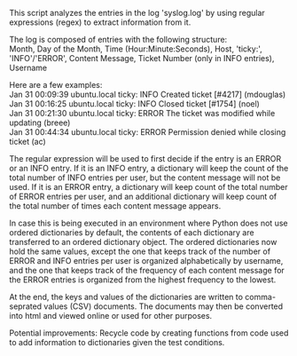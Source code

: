 This script analyzes the entries in the log 'syslog.log' by using regular expressions (regex) to extract information from it.

The log is composed of entries with the following structure:  
Month, Day of the Month, Time (Hour:Minute:Seconds), Host, 'ticky:', 'INFO'/'ERROR', Content Message, Ticket Number (only in INFO entries), Username

Here are a few examples:  
Jan 31 00:09:39 ubuntu.local ticky: INFO Created ticket [#4217] (mdouglas)  
Jan 31 00:16:25 ubuntu.local ticky: INFO Closed ticket [#1754] (noel)  
Jan 31 00:21:30 ubuntu.local ticky: ERROR The ticket was modified while updating (breee)  
Jan 31 00:44:34 ubuntu.local ticky: ERROR Permission denied while closing ticket (ac)  

The regular expression will be used to first decide if the entry is an ERROR or an INFO entry. 
If it is an INFO entry, a dictionary will keep the count of the total number of INFO entries per user, but the content message will not be used.
If it is an ERROR entry, a dictionary will keep count of the total number of ERROR entries per user, and an additional dictionary will keep count
of the total number of times each content message appears.

In case this is being executed in an environment where Python does not use ordered dictionaries by default, the contents of each dictionary
are transferred to an ordered dictionary object. The ordered dictionaries now hold the same values, except the one that keeps track of the number
of ERROR and INFO entries per user is organized alphabetically by username, and the one that keeps track of the frequency of each content message
for the ERROR entries is organized from the highest frequency to the lowest. 

At the end, the keys and values of the dictionaries are written to comma-seprated values (CSV) documents.
The documents may then be converted into html and viewed online or used for other purposes. 

Potential improvements: Recycle code by creating functions from code used to add information to dictionaries given the test conditions. 
